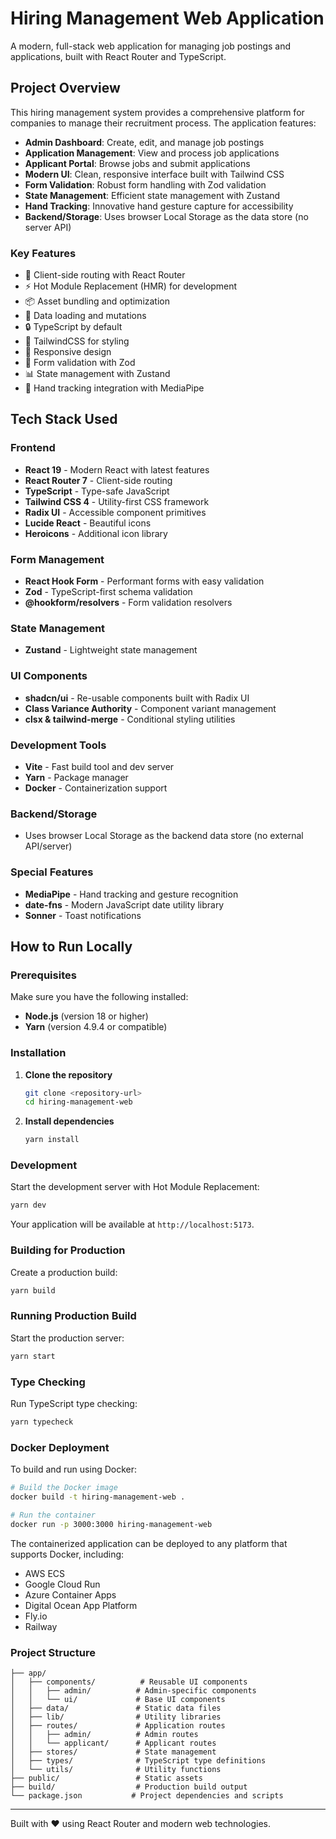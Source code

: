 # Hiring Management Web Application

A modern, full-stack web application for managing job postings and applications, built with React Router and TypeScript.

## Project Overview

This hiring management system provides a comprehensive platform for companies to manage their recruitment process. The application features:

- **Admin Dashboard**: Create, edit, and manage job postings
- **Application Management**: View and process job applications
- **Applicant Portal**: Browse jobs and submit applications
- **Modern UI**: Clean, responsive interface built with Tailwind CSS
- **Form Validation**: Robust form handling with Zod validation
- **State Management**: Efficient state management with Zustand
- **Hand Tracking**: Innovative hand gesture capture for accessibility
- **Backend/Storage**: Uses browser Local Storage as the data store (no server API)

### Key Features

- 🚀 Client-side routing with React Router
- ⚡️ Hot Module Replacement (HMR) for development
- 📦 Asset bundling and optimization
- 🔄 Data loading and mutations
- 🔒 TypeScript by default
- 🎨 TailwindCSS for styling
- 📱 Responsive design
- 🎯 Form validation with Zod
- 📊 State management with Zustand
- 🤖 Hand tracking integration with MediaPipe

## Tech Stack Used

### Frontend
- **React 19** - Modern React with latest features
- **React Router 7** - Client-side routing
- **TypeScript** - Type-safe JavaScript
- **Tailwind CSS 4** - Utility-first CSS framework
- **Radix UI** - Accessible component primitives
- **Lucide React** - Beautiful icons
- **Heroicons** - Additional icon library

### Form Management
- **React Hook Form** - Performant forms with easy validation
- **Zod** - TypeScript-first schema validation
- **@hookform/resolvers** - Form validation resolvers

### State Management
- **Zustand** - Lightweight state management

### UI Components
- **shadcn/ui** - Re-usable components built with Radix UI
- **Class Variance Authority** - Component variant management
- **clsx & tailwind-merge** - Conditional styling utilities

### Development Tools
- **Vite** - Fast build tool and dev server
- **Yarn** - Package manager
- **Docker** - Containerization support

### Backend/Storage
- Uses browser Local Storage as the backend data store (no external API/server)

### Special Features
- **MediaPipe** - Hand tracking and gesture recognition
- **date-fns** - Modern JavaScript date utility library
- **Sonner** - Toast notifications

## How to Run Locally

### Prerequisites

Make sure you have the following installed:
- **Node.js** (version 18 or higher)
- **Yarn** (version 4.9.4 or compatible)

### Installation

1. **Clone the repository**
   ```bash
   git clone <repository-url>
   cd hiring-management-web
   ```

2. **Install dependencies**
   ```bash
   yarn install
   ```

### Development

Start the development server with Hot Module Replacement:

```bash
yarn dev
```

Your application will be available at `http://localhost:5173`.

### Building for Production

Create a production build:

```bash
yarn build
```

### Running Production Build

Start the production server:

```bash
yarn start
```

### Type Checking

Run TypeScript type checking:

```bash
yarn typecheck
```

### Docker Deployment

To build and run using Docker:

```bash
# Build the Docker image
docker build -t hiring-management-web .

# Run the container
docker run -p 3000:3000 hiring-management-web
```

The containerized application can be deployed to any platform that supports Docker, including:
- AWS ECS
- Google Cloud Run
- Azure Container Apps
- Digital Ocean App Platform
- Fly.io
- Railway

### Project Structure

```
├── app/
│   ├── components/          # Reusable UI components
│   │   ├── admin/          # Admin-specific components
│   │   └── ui/             # Base UI components
│   ├── data/               # Static data files
│   ├── lib/                # Utility libraries
│   ├── routes/             # Application routes
│   │   ├── admin/          # Admin routes
│   │   └── applicant/      # Applicant routes
│   ├── stores/             # State management
│   ├── types/              # TypeScript type definitions
│   └── utils/              # Utility functions
├── public/                 # Static assets
├── build/                  # Production build output
└── package.json           # Project dependencies and scripts
```

---

Built with ❤️ using React Router and modern web technologies.